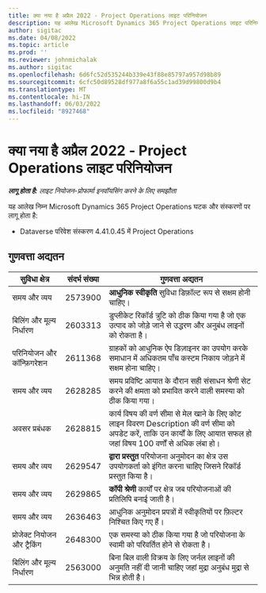 ```yaml
---
title: क्या नया है अप्रैल 2022 - Project Operations लाइट परिनियोजन
description: यह आलेख Microsoft Dynamics 365 Project Operations लाइट परिनियोजन के अप्रैल 2022 रिलीज़ में उपलब्ध गुणवत्ता अपडेट के बारे में जानकारी प्रदान करता है.
author: sigitac
ms.date: 04/08/2022
ms.topic: article
ms.prod: ''
ms.reviewer: johnmichalak
ms.author: sigitac
ms.openlocfilehash: 6d6fc52d535244b339e43f88e85797a957d98b89
ms.sourcegitcommit: 6cfc50d89528df977a8f6a55c1ad39d99800d9b4
ms.translationtype: MT
ms.contentlocale: hi-IN
ms.lasthandoff: 06/03/2022
ms.locfileid: "8927468"
---
```

# <a name="whats-new-april-2022---project-operations-lite-deployment"></a>क्या नया है अप्रैल 2022 - Project Operations लाइट परिनियोजन

_**लागू होता है:** लाइट नियोजन-प्रोफार्मा इनवॉयसिंग करने के लिए समझौता_

यह आलेख निम्न Microsoft Dynamics 365 Project Operations घटक और संस्करणों पर लागू होता है:

- Dataverse परिवेश संस्करण 4.41.0.45 में Project Operations

## <a name="quality-updates"></a>गुणवत्ता अद्यतन

| सुविधा क्षेत्र | संदर्भ संख्या | गुणवत्ता अद्यतन |
| --- | --- | --- |
| समय और व्यय | 2573900 | **आधुनिक स्वीकृति** सुविधा डिफ़ॉल्ट रूप से सक्षम होनी चाहिए। |
| बिलिंग और मूल्य निर्धारण | 2603313 | डुप्लीकेट रिकॉर्ड त्रुटि को ठीक किया गया है जो एक उत्पाद को जोड़े जाने से उद्धरण और अनुबंध लाइनों को रोकता है। |
| परिनियोजन और कॉन्फ़िगरेशन | 2611368 | ग्राहकों को आधुनिक ऐप डिज़ाइनर का उपयोग करके समाधान में अधिकतम पाँच कस्टम निकाय जोड़ने में सक्षम होना चाहिए। |
| समय और व्यय | 2628285 | समय प्रविष्टि आयात के दौरान सही संसाधन श्रेणी सेट करने की क्षमता को प्रभावित करने वाली समस्या को ठीक किया गया। |
|  अवसर प्रबंधक| 2628815 | कार्य विषय की वर्ण सीमा से मेल खाने के लिए कोट लाइन विवरण Description की वर्ण सीमा को अपडेट करें, ताकि उन कार्यों के लिए आयात सफल हो जहां विषय 100 वर्णों से अधिक लंबा हो। |
| समय और व्यय| 2629547 | **द्वारा प्रस्तुत** परियोजना अनुमोदन का क्षेत्र उस उपयोगकर्ता को इंगित करना चाहिए जिसने रिकॉर्ड प्रस्तुत किया है। |
| समय और व्यय| 2629865 | **कॉपी श्रेणी** कार्यों पर क्षेत्र जब परियोजनाओं की प्रतिलिपि बनाई जाती है। |
| समय और व्यय| 2636463 | आधुनिक अनुमोदन प्रपत्रों में स्वीकृतियों पर फ़िल्टर निश्चित किए गए हैं। |
| प्रोजेक्ट नियोजन और ट्रैकिंग | 2648300 | एक समस्या को ठीक किया गया है जो परियोजना के स्वामी को परिवर्तित होने से रोकता है। |
| बिलिंग और मूल्य निर्धारण | 2563000 | बिना बिल वाली विक्रय के लिए जर्नल लाइनों की अनुमति नहीं दी जानी चाहिए जहां मुद्रा अनुबंध मुद्रा से भिन्न होती है। |
